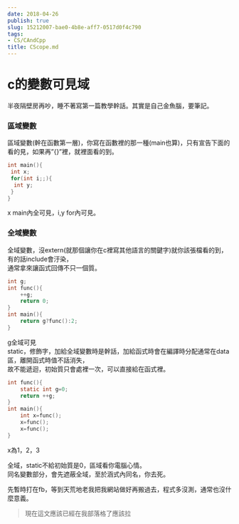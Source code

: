 ```yaml
---
date: 2018-04-26
publish: true
slug: 15212007-bae0-4b8e-aff7-0517d0f4c790
tags:
- CS/CAndCpp
title: CScope.md
---
```

# c的變數可見域

半夜隔壁房再吵，睡不著寫第一篇教學幹話。其實是自己金魚腦，要筆記。

### 區域變數

區域變數(幹在函數第一層)，你寫在函數裡的那一種(main也算)，只有宣告下面的看的見，如果再”{}”裡，就裡面看的到。

```c
int main(){ 
 int x;  
 for(int i;;){  
  int y;  
 }  
}
```

x main內全可見，i,y for內可見。

### 全域變數

全域變數，沒extern(就那個讓你在c裡寫其他語言的關鍵字)就你該張檔看的到，有的話include會汙染，  
通常拿來讓函式回傳不只一個質。

```c
int g;  
int func(){  
	++g; 
	return 0;  
}  
int main(){ 
	return g?func():2; 
}
```

g全域可見  
static，修飾字，加給全域變數時是幹話，加給函式時會在編譯時分配通常在data區，離開函式時值不話消失，  
故不能遞迴，初始質只會處裡一次，可以直接給在函式裡。

```c
int func(){
	static int g=0;  
	return ++g; 
}  
int main(){ 
	int x=func();  
	x=func();  
	x=func(); 
}
```

x為1，2，3

全域，static不給初始質是0，區域看你電腦心情。  
同名變數部分，會先遮蔽全域，至於涵式內同名，你去死。

先暫時打在fb，等到天荒地老我把我網站做好再搬過去，程式多沒測，通常也沒什麼意義。

> 現在這文應該已經在我部落格了應該拉
